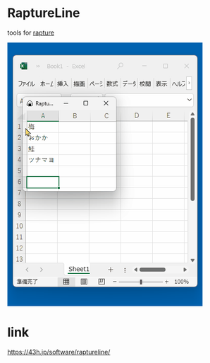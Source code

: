 # RaptureLine

tools for [rapture](http://www.knystudio.net/rapture.html) 

![raptureline](raptureline.gif)

# link

https://43h.jp/software/raptureline/

